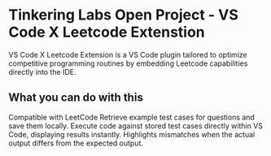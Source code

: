 # Tinkering Labs Open Project - VS Code X Leetcode Extenstion
VS Code X Leetcode Extension is a VS Code plugin tailored to optimize competitive programming routines by embedding Leetcode capabilities directly into the IDE.

## What you can do with this
Compatible with LeetCode
Retrieve example test cases for questions and save them locally.
Execute code against stored test cases directly within VS Code, displaying results instantly.
Highlights mismatches when the actual output differs from the expected output.
